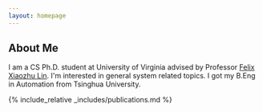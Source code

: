 ```yaml
---
layout: homepage
---
```


## About Me

I am a CS Ph.D. student at University of Virginia advised by Professor [Felix Xiaozhu Lin](https://fxlin.github.io/). I'm interested in general system related topics. I got my B.Eng in Automation from Tsinghua University.

{% include_relative _includes/publications.md %}
